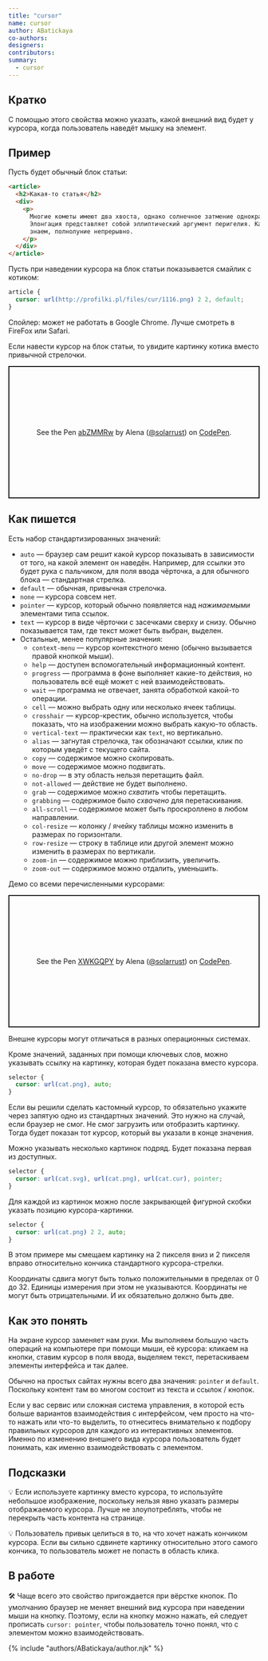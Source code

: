 ```yaml
---
title: "cursor"
name: cursor
author: ABatickaya
co-authors:
designers:
contributors:
summary:
  - cursor
---
```


## Кратко

С помощью этого свойства можно указать, какой внешний вид будет у курсора, когда пользователь наведёт мышку на элемент.

## Пример

Пусть будет обычный блок статьи:

```html
<article>
  <h2>Какая-то статья</h2>
  <div>
    <p>
      Многие кометы имеют два хвоста, однако солнечное затмение однократно.
      Элонгация представляет собой эллиптический аргумент перигелия. Как мы уже
      знаем, полнолуние непрерывно.
    </p>
  </div>
</article>
```

Пусть при наведении курсора на блок статьи показывается смайлик с котиком:

```css
article {
  cursor: url(http://profilki.pl/files/cur/1116.png) 2 2, default;
}
```

Спойлер: может не работать в Google Chrome. Лучше смотреть в FireFox или Safari.

Если навести курсор на блок статьи, то увидите картинку котика вместо привычной стрелочки.

<p class="codepen" data-height="265" data-theme-id="dark" data-default-tab="result" data-user="solarrust" data-slug-hash="abZMMRw" style="height: 265px; box-sizing: border-box; display: flex; align-items: center; justify-content: center; border: 2px solid; margin: 1em 0; padding: 1em;" data-pen-title="abZMMRw">
  <span>See the Pen <a href="https://codepen.io/solarrust/pen/abZMMRw">
  abZMMRw</a> by Alena (<a href="https://codepen.io/solarrust">@solarrust</a>)
  on <a href="https://codepen.io">CodePen</a>.</span>
</p>

## Как пишется

Есть набор стандартизированных значений:

- `auto` — браузер сам решит какой курсор показывать в зависимости от того, на какой элемент он наведён. Например, для ссылки это будет рука с пальчиком, для поля ввода чёрточка, а для обычного блока — стандартная стрелка.
- `default` — обычная, привычная стрелочка.
- `none` — курсора совсем нет.
- `pointer` — курсор, который обычно появляется над _нажимаемыми_ элементами типа ссылок.
- `text` — курсор в виде чёрточки с засечками сверху и снизу. Обычно показывается там, где текст может быть выбран, выделен.
- Остальные, менее популярные значения:
  - `context-menu` — курсор контекстного меню (обычно вызывается правой кнопкой мыши).
  - `help` — доступен вспомогательный информационный контент.
  - `progress` — программа в фоне выполняет какие-то действия, но пользователь всё ещё может с ней взаимодействовать.
  - `wait` — программа не отвечает, занята обработкой какой-то операции.
  - `cell` — можно выбрать одну или несколько ячеек таблицы.
  - `crosshair` — курсор-крестик, обычно используется, чтобы показать, что на изображении можно выбрать какую-то область.
  - `vertical-text` — практически как `text`, но вертикально.
  - `alias` — загнутая стрелочка, так обозначают ссылки, клик по которым уведёт с текущего сайта.
  - `copy` — содержимое можно скопировать.
  - `move` — содержимое можно подвигать.
  - `no-drop` — в эту область нельзя перетащить файл.
  - `not-allowed` — действие не будет выполнено.
  - `grab` — содержимое можно _схватить_ чтобы перетащить.
  - `grabbing` — содержимое было _схвачено_ для перетаскивания.
  - `all-scroll` — содержимое может быть проскроллено в любом направлении.
  - `col-resize` — колонку / ячейку таблицы можно изменить в размерах по горизонтали.
  - `row-resize` — строку в таблице или другой элемент можно изменить в размерах по вертикали.
  - `zoom-in` — содержимое можно приблизить, увеличить.
  - `zoom-out` — содержимое можно отдалить, уменьшить.

Демо со всеми перечисленными курсорами:

<p class="codepen" data-height="265" data-theme-id="dark" data-default-tab="css,result" data-user="solarrust" data-slug-hash="XWKGQPY" style="height: 265px; box-sizing: border-box; display: flex; align-items: center; justify-content: center; border: 2px solid; margin: 1em 0; padding: 1em;" data-pen-title="XWKGQPY">
  <span>See the Pen <a href="https://codepen.io/solarrust/pen/XWKGQPY">
  XWKGQPY</a> by Alena (<a href="https://codepen.io/solarrust">@solarrust</a>)
  on <a href="https://codepen.io">CodePen</a>.</span>
</p>
<script async src="https://static.codepen.io/assets/embed/ei.js"></script>

Внешне курсоры могут отличаться в разных операционных системах.

Кроме значений, заданных при помощи ключевых слов, можно указывать ссылку на картинку, которая будет показана вместо курсора.

```css
selector {
  cursor: url(cat.png), auto;
}
```

Если вы решили сделать кастомный курсор, то обязательно укажите через запятую одно из стандартных значений. Это нужно на случай, если браузер не смог. Не смог загрузить или отобразить картинку. Тогда будет показан тот курсор, который вы указали в конце значения.

Можно указывать несколько картинок подряд. Будет показана первая из доступных.

```css
selector {
  cursor: url(cat.svg), url(cat.png), url(cat.cur), pointer;
}
```

Для каждой из картинок можно после закрывающей фигурной скобки указать позицию курсора-картинки.

```css
selector {
  cursor: url(cat.png) 2 2, auto;
}
```

В этом примере мы смещаем картинку на 2 пикселя вниз и 2 пикселя вправо относительно кончика стандартного курсора-стрелки.

Координаты сдвига могут быть только положительными в пределах от 0 до 32. Единицы измерения при этом не указываются. Координаты не могут быть отрицательными. И их обязательно должно быть две.

## Как это понять

На экране курсор заменяет нам руки. Мы выполняем большую часть операций на компьютере при помощи мыши, её курсора: кликаем на кнопки, ставим курсор в поля ввода, выделяем текст, перетаскиваем элементы интерфейса и так далее.

Обычно на простых сайтах нужны всего два значения: `pointer` и `default`. Поскольку контент там во многом состоит из текста и ссылок / кнопок.

Если у вас сервис или сложная система управления, в которой есть больше вариантов взаимодействия с интерфейсом, чем просто на что-то нажать или что-то выделить, то отнеситесь внимательно к подбору правильных курсоров для каждого из интерактивных элементов. Именно по изменению внешнего вида курсора пользователь будет понимать, как именно взаимодействовать с элементом.

## Подсказки

💡 Если используете картинку вместо курсора, то используйте небольшое изображение, поскольку нельзя явно указать размеры отображаемого курсора. Лучше не злоупотреблять, чтобы не перекрыть часть контента на странице.

💡 Пользователь привык целиться в то, на что хочет нажать кончиком курсора. Если вы сильно сдвинете картинку относительно этого самого кончика, то пользователь может не попасть в область клика.

## В работе

🛠 Чаще всего это свойство пригождается при вёрстке кнопок. По умолчанию браузер не меняет внешний вид курсора при наведении мыши на кнопку. Поэтому, если на кнопку можно нажать, ей следует прописать `cursor: pointer`, чтобы пользователь точно понял, что с элементом можно взаимодействовать.

{% include "authors/ABatickaya/author.njk" %}
